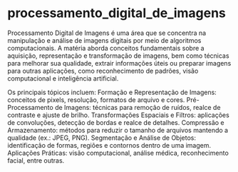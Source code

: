 # processamento_digital_de_imagens
Processamento Digital de Imagens é uma área que se concentra na manipulação e análise de imagens digitais por meio de algoritmos computacionais. A matéria aborda conceitos fundamentais sobre a aquisição, representação e transformação de imagens, bem como técnicas para melhorar sua qualidade, extrair informações úteis ou preparar imagens para outras aplicações, como reconhecimento de padrões, visão computacional e inteligência artificial.

Os principais tópicos incluem:
Formação e Representação de Imagens: conceitos de pixels, resolução, formatos de arquivo e cores.
Pré-Processamento de Imagens: técnicas para remoção de ruídos, realce de contraste e ajuste de brilho.
Transformações Espaciais e Filtros: aplicações de convoluções, detecção de bordas e realce de detalhes.
Compressão e Armazenamento: métodos para reduzir o tamanho de arquivos mantendo a qualidade (ex.: JPEG, PNG).
Segmentação e Análise de Objetos: identificação de formas, regiões e contornos dentro de uma imagem.
Aplicações Práticas: visão computacional, análise médica, reconhecimento facial, entre outras.
